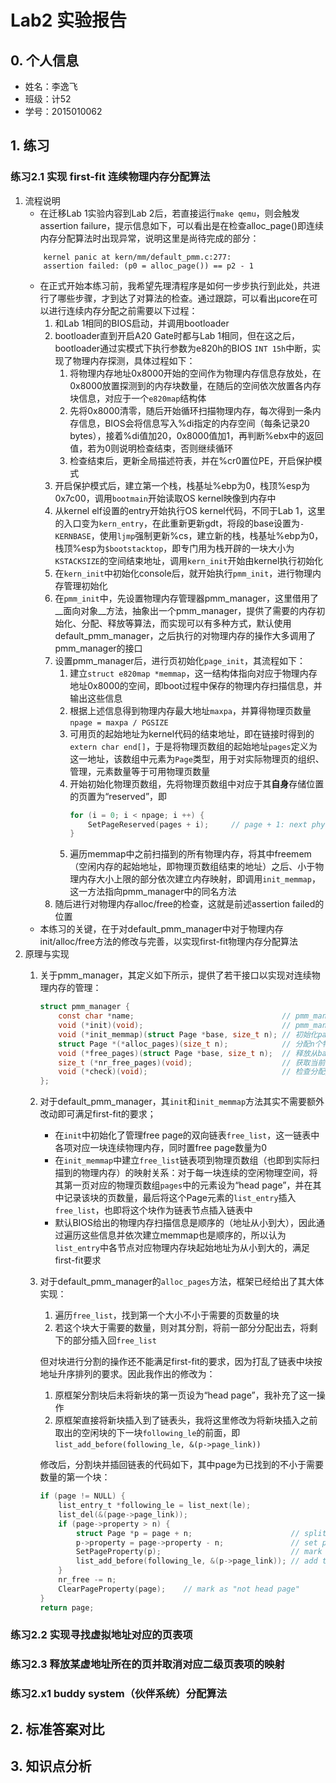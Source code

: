 # Lab2 实验报告

## 0. 个人信息
- 姓名：李逸飞
- 班级：计52
- 学号：2015010062

## 1. 练习

### 练习2.1 实现 first-fit 连续物理内存分配算法
1. 流程说明
    - 在迁移Lab 1实验内容到Lab 2后，若直接运行`make qemu`，则会触发assertion failure，提示信息如下，可以看出是在检查alloc_page()即连续内存分配算法时出现异常，说明这里是尚待完成的部分：
    ```gdb
        kernel panic at kern/mm/default_pmm.c:277:
        assertion failed: (p0 = alloc_page()) == p2 - 1
    ```
    - 在正式开始本练习前，我希望先理清程序是如何一步步执行到此处，共进行了哪些步骤，才到达了对算法的检查。通过跟踪，可以看出μcore在可以进行连续内存分配之前需要以下过程：
        1. 和Lab 1相同的BIOS启动，并调用bootloader
        2. bootloader直到开启A20 Gate时都与Lab 1相同，但在这之后，bootloader通过实模式下执行参数为e820h的BIOS `INT 15h`中断，实现了物理内存探测，具体过程如下：
            1. 将物理内存地址0x8000开始的空间作为物理内存信息存放处，在0x8000放置探测到的内存块数量，在随后的空间依次放置各内存块信息，对应于一个`e820map`结构体
            2. 先将0x8000清零，随后开始循环扫描物理内存，每次得到一条内存信息，BIOS会将信息写入%di指定的内存空间（每条记录20 bytes），接着%di值加20，0x8000值加1，再判断%ebx中的返回值，若为0则说明检查结束，否则继续循环
            3. 检查结束后，更新全局描述符表，并在%cr0置位PE，开启保护模式
        3. 开启保护模式后，建立第一个栈，栈基址%ebp为0，栈顶%esp为0x7c00，调用`bootmain`开始读取OS kernel映像到内存中
        4. 从kernel elf设置的entry开始执行OS kernel代码，不同于Lab 1，这里的入口变为`kern_entry`，在此重新更新gdt，将段的base设置为`- KERNBASE`，使用`ljmp`强制更新%cs，建立新的栈，栈基址%ebp为0，栈顶%esp为`$bootstacktop`，即专门用为栈开辟的一块大小为`KSTACKSIZE`的空间结束地址，调用`kern_init`开始由kernel执行初始化
        5. 在`kern_init`中初始化console后，就开始执行`pmm_init`，进行物理内存管理初始化
        6. 在`pmm_init`中，先设置物理内存管理器pmm_manager，这里借用了__面向对象__方法，抽象出一个pmm_manager，提供了需要的内存初始化、分配、释放等算法，而实现可以有多种方式，默认使用default_pmm_manager，之后执行的对物理内存的操作大多调用了pmm_manager的接口
        7. 设置pmm_manager后，进行页初始化`page_init`，其流程如下：
            1. 建立`struct e820map *memmap`，这一结构体指向对应于物理内存地址0x8000的空间，即boot过程中保存的物理内存扫描信息，并输出这些信息
            2. 根据上述信息得到物理内存最大地址`maxpa`，并算得物理页数量`npage = maxpa / PGSIZE`
            3. 可用页的起始地址为kernel代码的结束地址，即在链接时得到的`extern char end[]`，于是将物理页数组的起始地址`pages`定义为这一地址，该数组中元素为`Page`类型，用于对实际物理页的组织、管理，元素数量等于可用物理页数量
            4. 开始初始化物理页数组，先将物理页数组中对应于其**自身**存储位置的页置为“reserved”，即
                ```c
                for (i = 0; i < npage; i ++) {
                    SetPageReserved(pages + i);     // page + 1: next physical page table entry
                }
                ```
            5. 遍历memmap中之前扫描到的所有物理内存，将其中freemem（空闲内存的起始地址，即物理页数组结束的地址）之后、小于物理内存大小上限的部分依次建立内存映射，即调用`init_memmap`，这一方法指向pmm_manager中的同名方法
        8. 随后进行对物理内存alloc/free的检查，这就是前述assertion failed的位置
    - 本练习的关键，在于对default_pmm_manager中对于物理内存init/alloc/free方法的修改与完善，以实现first-fit物理内存分配算法
2. 原理与实现
    1. 关于pmm_manager，其定义如下所示，提供了若干接口以实现对连续物理内存的管理：
        ```c
        struct pmm_manager {
            const char *name;                                 // pmm_manager名称
            void (*init)(void);                               // pmm_manager自身初始化
            void (*init_memmap)(struct Page *base, size_t n); // 初始化page list
            struct Page *(*alloc_pages)(size_t n);            // 分配n个物理页
            void (*free_pages)(struct Page *base, size_t n);  // 释放从base开始的n个物理页
            size_t (*nr_free_pages)(void);                    // 获取当前空闲页数量
            void (*check)(void);                              // 检查分配/释放算法
        };
        ```
    2. 对于default_pmm_manager，其`init`和`init_memmap`方法其实不需要额外改动即可满足first-fit的要求；
        - 在`init`中初始化了管理free page的双向链表`free_list`，这一链表中各项对应一块连续物理内存，同时置free page数量为0
        - 在`init_memmap`中建立`free_list`链表项到物理页数组（也即到实际扫描到的物理内存）的映射关系：对于每一块连续的空闲物理空间，将其第一页对应的物理页数组`pages`中的元素设为“head page”，并在其中记录该块的页数量，最后将这个Page元素的`list_entry`插入`free_list`，也即将这个块作为链表节点插入链表中
        - 默认BIOS给出的物理内存扫描信息是顺序的（地址从小到大），因此通过遍历这些信息并依次建立memmap也是顺序的，所以认为`list_entry`中各节点对应物理内存块起始地址为从小到大的，满足first-fit要求
    3. 对于default_pmm_manager的`alloc_pages`方法，框架已经给出了其大体实现：
        1. 遍历`free_list`，找到第一个大小不小于需要的页数量的块
        2. 若这个块大于需要的数量，则对其分割，将前一部分分配出去，将剩下的部分插入回`free_list`

        但对块进行分割的操作还不能满足first-fit的要求，因为打乱了链表中块按地址升序排列的要求。因此我作出的修改为：
        1. 原框架分割块后未将新块的第一页设为“head page”，我补充了这一操作
        2. 原框架直接将新块插入到了链表头，我将这里修改为将新块插入之前取出的空闲块的下一块`following_le`的前面，即`list_add_before(following_le, &(p->page_link))`

        修改后，分割块并插回链表的代码如下，其中page为已找到的不小于需要数量的第一个块：
        ```c
        if (page != NULL) {
            list_entry_t *following_le = list_next(le);
            list_del(&(page->page_link));
            if (page->property > n) {
                struct Page *p = page + n;                      // split the allocated page
                p->property = page->property - n;               // set page num
                SetPageProperty(p);                             // mark as the head page
                list_add_before(following_le, &(p->page_link)); // add the remaining block before the formerly following block
            }
            nr_free -= n;
            ClearPageProperty(page);    // mark as "not head page"
        }
        return page;
        ```
### 练习2.2 实现寻找虚拟地址对应的页表项

### 练习2.3 释放某虚地址所在的页并取消对应二级页表项的映射

### 练习2.x1 buddy system（伙伴系统）分配算法


## 2. 标准答案对比


## 3. 知识点分析

